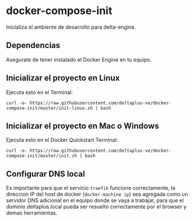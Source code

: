 # docker-compose-init

Inicializa el ambiente de desarrollo para delta-engine.

## Dependencias

Asegurate de tener instalado el Docker Engine en tu equipo.

## Inicializar el proyecto en Linux

Ejecuta esto en el Terminal:

    curl -o- https://raw.githubusercontent.com/deltaplus-ve/docker-compose-init/master/init-linux.sh | bash

## Inicializar el proyecto en Mac o Windows

Ejecuta esto en el Docker Quickstart Terminal:

    curl -o- https://raw.githubusercontent.com/deltaplus-ve/docker-compose-init/master/init.sh | bash

## Configurar DNS local

Es importante para que el servicio `traefik` funcione correctamente, la direccion IP del host de docker (`docker-machine ip`) sea agregada como un servidor DNS adicional en el equipo donde se vaya a trabajar, para que el dominio deltaplus.local pueda ser resuelto correctamente por el browser y demas herramientas.
